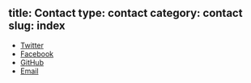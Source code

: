 title: Contact
type: contact
category: contact
slug: index
---
* [Twitter][twitter]
* [Facebook][fb]
* [GitHub][gh]
* [Email][email]

[twitter]:http://twitter.com/robatron
[fb]:http://facebook.com/robmd
[gh]:http://github.com/robatron
[email]:http://www.google.com/recaptcha/mailhide/d?k=018-TtgvnUHlo0F2ELgmo_HQ==&c=Arl6VP2X9B6mUtYlkipefebrCjMJw5D-8GkDH93uOhw=
